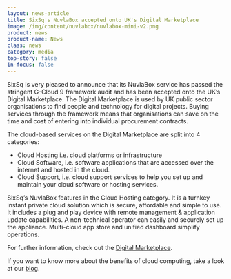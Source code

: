 ```yaml
---
layout: news-article
title: SixSq's NuvlaBox accepted onto UK's Digital Marketplace
image: /img/content/nuvlabox/nuvlabox-mini-v2.png
product: news
product-name: News
class: news
category: media
top-story: false
in-focus: false
---
```


SixSq is very pleased to announce that its NuvlaBox service has passed the stringent G-Cloud 9 framework audit and has been accepted onto the UK’s Digital Marketplace. The Digital Marketplace is used by UK public sector organisations to find people and technology for digital projects. Buying services through the framework means that organisations can save on the time and cost of entering into individual procurement contracts.

The cloud-based services on the Digital Marketplace are split into 4 categories:

- Cloud Hosting i.e. cloud platforms or infrastructure
- Cloud Software, i.e. software applications that are accessed over the internet and hosted in the cloud.
- Cloud Support, i.e. cloud support services to help you set up and maintain your cloud software or hosting services.


SixSq’s NuvlaBox features in the Cloud Hosting category. It is a turnkey instant private cloud solution which is secure, affordable and simple to use. It includes a plug and play device with remote management & application update capabilities. A non-technical operator can easily and securely set up the appliance. Multi-cloud app store and unified dashboard simplify operations.

For further information, check out the [Digital Marketplace](https://www.digitalmarketplace.service.gov.uk/g-cloud/services/327544682430488).

If you want to know more about the benefits of cloud computing, take a look at our [blog](http://media.sixsq.com/blog/what-is-cloud-technology).